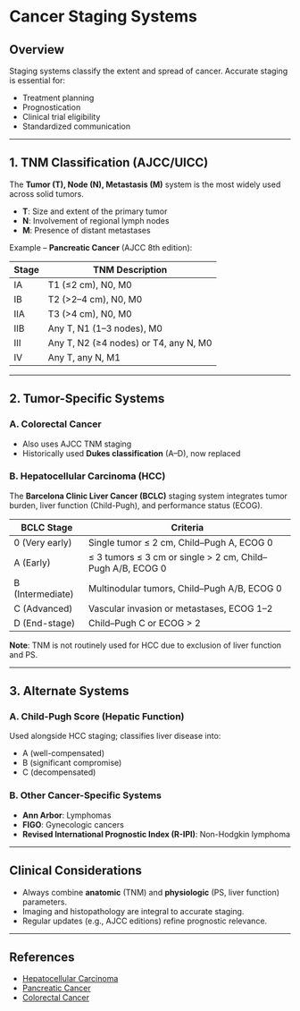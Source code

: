 # Cancer Staging Systems

## Overview

Staging systems classify the extent and spread of cancer. Accurate staging is essential for:

- Treatment planning
- Prognostication
- Clinical trial eligibility
- Standardized communication

---

## 1. TNM Classification (AJCC/UICC)

The **Tumor (T), Node (N), Metastasis (M)** system is the most widely used across solid tumors.

- **T**: Size and extent of the primary tumor
- **N**: Involvement of regional lymph nodes
- **M**: Presence of distant metastases

Example – **Pancreatic Cancer** (AJCC 8th edition):

| Stage | TNM Description                            |
|-------|--------------------------------------------|
| IA    | T1 (≤2 cm), N0, M0                         |
| IB    | T2 (>2–4 cm), N0, M0                       |
| IIA   | T3 (>4 cm), N0, M0                         |
| IIB   | Any T, N1 (1–3 nodes), M0                  |
| III   | Any T, N2 (≥4 nodes) or T4, any N, M0      |
| IV    | Any T, any N, M1                           |

---

## 2. Tumor-Specific Systems

### A. **Colorectal Cancer**

- Also uses AJCC TNM staging
- Historically used **Dukes classification** (A–D), now replaced

### B. **Hepatocellular Carcinoma (HCC)**

The **Barcelona Clinic Liver Cancer (BCLC)** staging system integrates tumor burden, liver function (Child-Pugh), and performance status (ECOG).

| BCLC Stage | Criteria |
|------------|----------|
| 0 (Very early) | Single tumor ≤ 2 cm, Child–Pugh A, ECOG 0 |
| A (Early) | ≤ 3 tumors ≤ 3 cm or single > 2 cm, Child–Pugh A/B, ECOG 0 |
| B (Intermediate) | Multinodular tumors, Child–Pugh A/B, ECOG 0 |
| C (Advanced) | Vascular invasion or metastases, ECOG 1–2 |
| D (End-stage) | Child–Pugh C or ECOG > 2 |

**Note**: TNM is not routinely used for HCC due to exclusion of liver function and PS.

---

## 3. Alternate Systems

### A. **Child-Pugh Score** (Hepatic Function)

Used alongside HCC staging; classifies liver disease into:
- A (well-compensated)
- B (significant compromise)
- C (decompensated)

### B. **Other Cancer-Specific Systems**

- **Ann Arbor**: Lymphomas
- **FIGO**: Gynecologic cancers
- **Revised International Prognostic Index (R-IPI)**: Non-Hodgkin lymphoma

---

## Clinical Considerations

- Always combine **anatomic** (TNM) and **physiologic** (PS, liver function) parameters.
- Imaging and histopathology are integral to accurate staging.
- Regular updates (e.g., AJCC editions) refine prognostic relevance.

---

## References

- [Hepatocellular Carcinoma](https://www.amboss.com/us/knowledge/hepatocellular-carcinoma?utm_medium=chatgpt-plugin&utm_source=chatgpt)
- [Pancreatic Cancer](https://www.amboss.com/us/knowledge/pancreatic-cancer?utm_medium=chatgpt-plugin&utm_source=chatgpt)
- [Colorectal Cancer](https://www.amboss.com/us/knowledge/colorectal-cancer?utm_medium=chatgpt-plugin&utm_source=chatgpt)
